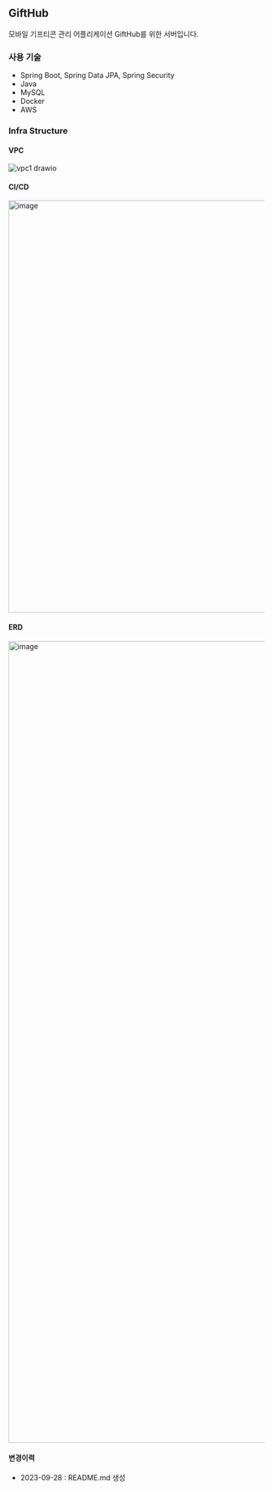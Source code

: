 ## GiftHub

모바일 기프티콘 관리 어플리케이션 GiftHub를 위한 서버입니다.

### 사용 기술

- Spring Boot, Spring Data JPA, Spring Security
- Java
- MySQL
- Docker
- AWS

### Infra Structure

#### VPC

![vpc1 drawio](https://github.com/SWM-REPL/gifthub-was/assets/62206617/b78bcec8-ebfe-4c29-bedf-6b87c9a54759)

#### CI/CD

<img width="812" alt="image" src="https://github.com/SWM-REPL/gifthub-was/assets/62206617/13ec679d-6d55-4954-a8fb-22f8afa13a0e">

#### ERD

<img width="1579" alt="image" src="https://github.com/SWM-REPL/gifthub-was/assets/62206617/1d06ff2f-1c15-48f7-9235-21412537169d">

#### 변경이력

- 2023-09-28 : README.md 생성